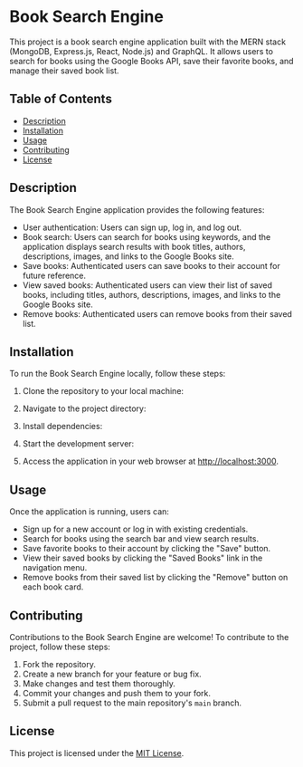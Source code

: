 # Book Search Engine

This project is a book search engine application built with the MERN stack (MongoDB, Express.js, React, Node.js) and GraphQL. It allows users to search for books using the Google Books API, save their favorite books, and manage their saved book list.

## Table of Contents

- [Description](#description)
- [Installation](#installation)
- [Usage](#usage)
- [Contributing](#contributing)
- [License](#license)

## Description

The Book Search Engine application provides the following features:

- User authentication: Users can sign up, log in, and log out.
- Book search: Users can search for books using keywords, and the application displays search results with book titles, authors, descriptions, images, and links to the Google Books site.
- Save books: Authenticated users can save books to their account for future reference.
- View saved books: Authenticated users can view their list of saved books, including titles, authors, descriptions, images, and links to the Google Books site.
- Remove books: Authenticated users can remove books from their saved list.

## Installation

To run the Book Search Engine locally, follow these steps:

1. Clone the repository to your local machine:

2. Navigate to the project directory:

3. Install dependencies:

4. Start the development server:

5. Access the application in your web browser at [http://localhost:3000](http://localhost:3000).

## Usage

Once the application is running, users can:

- Sign up for a new account or log in with existing credentials.
- Search for books using the search bar and view search results.
- Save favorite books to their account by clicking the "Save" button.
- View their saved books by clicking the "Saved Books" link in the navigation menu.
- Remove books from their saved list by clicking the "Remove" button on each book card.

## Contributing

Contributions to the Book Search Engine are welcome! To contribute to the project, follow these steps:

1. Fork the repository.
2. Create a new branch for your feature or bug fix.
3. Make changes and test them thoroughly.
4. Commit your changes and push them to your fork.
5. Submit a pull request to the main repository's `main` branch.

## License

This project is licensed under the [MIT License](LICENSE).



